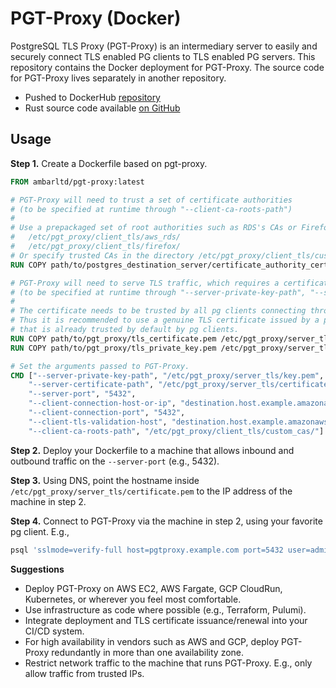 # PGT-Proxy (Docker)

PostgreSQL TLS Proxy (PGT-Proxy) is an intermediary server to easily and securely connect TLS enabled PG clients 
to TLS enabled PG servers. This repository contains the Docker deployment for PGT-Proxy. The source code for PGT-Proxy 
lives separately in another repository.

- Pushed to DockerHub [repository](https://hub.docker.com/r/ambarltd/pgt-proxy)
- Rust source code available [on GitHub](https://github.com/ambarltd/pgt-proxy)

## Usage

**Step 1.** Create a Dockerfile based on pgt-proxy.

```Dockerfile
FROM ambarltd/pgt-proxy:latest

# PGT-Proxy will need to trust a set of certificate authorities 
# (to be specified at runtime through "--client-ca-roots-path")
# 
# Use a prepackaged set of root authorities such as RDS's CAs or Firefox's default trusted CAs, living at these directories:
#   /etc/pgt_proxy/client_tls/aws_rds/
#   /etc/pgt_proxy/client_tls/firefox/
# Or specify trusted CAs in the directory /etc/pgt_proxy/client_tls/custom_cas/ (e.g., Google Cloud SQL uses a custom CA)
RUN COPY path/to/postgres_destination_server/certificate_authority_certificates_in_pem_format/ /etc/pgt_proxy/client_tls/custom_cas/

# PGT-Proxy will need to serve TLS traffic, which requires a certificate and its corresponding private key
# (to be specified at runtime through "--server-private-key-path", "--server-certificate-path")
# 
# The certificate needs to be trusted by all pg clients connecting through PGT-Proxy. 
# Thus it is recommended to use a genuine TLS certificate issued by a public certificate authority
# that is already trusted by default by pg clients.
RUN COPY path/to/pgt_proxy/tls_certificate.pem /etc/pgt_proxy/server_tls/certificate.pem
RUN COPY path/to/pgt_proxy/tls_private_key.pem /etc/pgt_proxy/server_tls/key.pem

# Set the arguments passed to PGT-Proxy.
CMD ["--server-private-key-path", "/etc/pgt_proxy/server_tls/key.pem",
    "--server-certificate-path", "/etc/pgt_proxy/server_tls/certificate.pem",
    "--server-port", "5432",
    "--client-connection-host-or-ip", "destination.host.example.amazonaws.com",
    "--client-connection-port", "5432",
    "--client-tls-validation-host", "destination.host.example.amazonaws.com",
    "--client-ca-roots-path", "/etc/pgt_proxy/client_tls/custom_cas/"]
```

**Step 2.** Deploy your Dockerfile to a machine that allows inbound and outbound traffic on the `--server-port` 
(e.g., 5432).

**Step 3.** Using DNS, point the hostname inside `/etc/pgt_proxy/server_tls/certificate.pem` to the IP address 
of the machine in step 2.

**Step 4.** Connect to PGT-Proxy via the machine in step 2, using your favorite pg client. E.g., 

```bash
psql 'sslmode=verify-full host=pgtproxy.example.com port=5432 user=admin password=pass dbname=postgres channel_binding=disable'
```

**Suggestions**
- Deploy PGT-Proxy on AWS EC2, AWS Fargate, GCP CloudRun, Kubernetes, or wherever you feel most comfortable.
- Use infrastructure as code where possible (e.g., Terraform, Pulumi).
- Integrate deployment and TLS certificate issuance/renewal into your CI/CD system.
- For high availability in vendors such as AWS and GCP, deploy PGT-Proxy redundantly in more than one availability zone.
- Restrict network traffic to the machine that runs PGT-Proxy. E.g., only allow traffic from trusted IPs.
